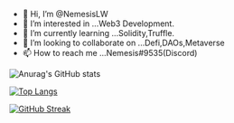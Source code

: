 - 👋 Hi, I’m @NemesisLW
- 👀 I’m interested in ...Web3 Development.
- 🌱 I’m currently learning ...Solidity,Truffle. 
- 💞️ I’m looking to collaborate on ...Defi,DAOs,Metaverse
- 📫 How to reach me ...Nemesis#9535(Discord)

<!---
NemesisLW/NemesisLW is a ✨ special ✨ repository because its `README.md` (this file) appears on your GitHub profile.
You can click the Preview link to take a look at your changes.
--->

![Anurag's GitHub stats](https://github-readme-stats.vercel.app/api?username=NemesisLW&count_private=true&show_icons=true&theme=dracula)

[![Top Langs](https://github-readme-stats.vercel.app/api/top-langs/?username=NemesisLW&layout=compact&hide=css,scss&theme=darcula)](https://github.com/anuraghazra/github-readme-stats)

[![GitHub Streak](https://streak-stats.demolab.com/?user=NemesisLW&theme=dark)](https://git.io/streak-stats)
